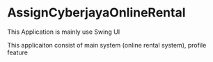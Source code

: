 # AssignCyberjayaOnlineRental
This Application is mainly use Swing UI

This applicaiton consist of main system (online rental system), profile feature
